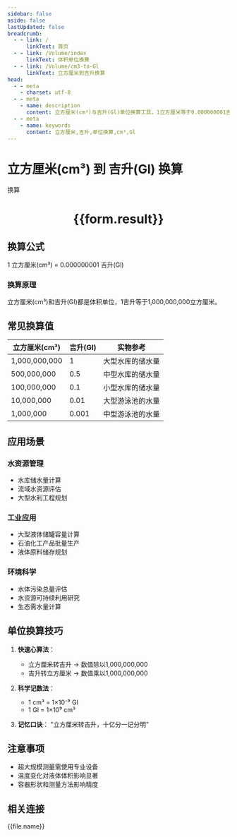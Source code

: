 ```yaml
---
sidebar: false
aside: false
lastUpdated: false
breadcrumb:
  - - link: /
      linkText: 首页
  - - link: /Volume/index
      linkText: 体积单位换算
  - - link: /Volume/cm3-to-Gl
      linkText: 立方厘米到吉升换算
head:
  - - meta
    - charset: utf-8
  - - meta
    - name: description
      content: 立方厘米(cm³)与吉升(Gl)单位换算工具，1立方厘米等于0.000000001吉升。
  - - meta
    - name: keywords
      content: 立方厘米,吉升,单位换算,cm³,Gl
---
```


# 立方厘米(cm³) 到 吉升(Gl) 换算

<script setup>
import { onMounted, reactive, inject ,ref  } from 'vue'
import { NButton,NForm ,NFormItem,NInput,NInputNumber,NSelect,NCard,useMessage ,NGrid ,NGi } from 'naive-ui'
import { defineClientComponent } from 'vitepress'
import { Volume } from '../../files';

const convert = inject('convert')
const formRef = ref(null);
const rules = {
  number:{
    required: true,
    type: 'number',
    trigger: "blur"
  }
}
const form = reactive({
  number:null,
  result:'',
  title:'立方厘米(cm³)到吉升(Gl)换算'
})

const convertHandler = (e) => {
  e.preventDefault();
  formRef.value?.validate((errors)=>{
    if (!errors) {
      form.result = `${form.number} cm³ = ${convert(form.number).from('cm3').to('Gl')} Gl`
    }
  })
}
</script>

<n-form size="large" :model="form" ref='formRef' :rules="rules">
  <n-form-item label="数值" path="number">
    <n-input-number size="large" style="width:100%" :min="0" v-model:value="form.number" placeholder="请输入立方厘米数值" />
  </n-form-item>
  <n-form-item>
    <n-button type="info" style="width:100%" @click="convertHandler">换算</n-button>
  </n-form-item>
</n-form>
<n-card embedded :bordered="false" hoverable>
  <div style="text-align:center">
    <h1>{{form.result}}</h1>
  </div>
</n-card>

## 换算公式
1 立方厘米(cm³) = 0.000000001 吉升(Gl)

### 换算原理
立方厘米(cm³)和吉升(Gl)都是体积单位，1吉升等于1,000,000,000立方厘米。

## 常见换算值
| 立方厘米(cm³) | 吉升(Gl) | 实物参考                 |
|--------------|----------|--------------------------|
| 1,000,000,000 | 1        | 大型水库的储水量          |
| 500,000,000  | 0.5      | 中型水库的储水量          |
| 100,000,000  | 0.1      | 小型水库的储水量         |
| 10,000,000   | 0.01     | 大型游泳池的水量         |
| 1,000,000    | 0.001    | 中型游泳池的水量         |

## 应用场景
### 水资源管理
- 水库储水量计算
- 流域水资源评估
- 大型水利工程规划

### 工业应用
- 大型液体储罐容量计算
- 石油化工产品批量生产
- 液体原料储存规划

### 环境科学
- 水体污染总量评估
- 水资源可持续利用研究
- 生态需水量计算

## 单位换算技巧
1. **快速心算法**：
   - 立方厘米转吉升 → 数值除以1,000,000,000
   - 吉升转立方厘米 → 数值乘以1,000,000,000

2. **科学记数法**：
   - 1 cm³ = 1×10⁻⁹ Gl
   - 1 Gl = 1×10⁹ cm³

3. **记忆口诀**：
   "立方厘米转吉升，十亿分一记分明"

## 注意事项
- 超大规模测量需使用专业设备
- 温度变化对液体体积影响显著
- 容器形状和测量方法影响精度

## 相关连接
<n-grid x-gap="12" :cols="2">
  <n-gi v-for="(file, index) in Volume" :key="index">
    <n-button
      text
      tag="a"
      :href="file.path"
      type="info"
    >
      {{file.name}}
    </n-button>
  </n-gi>
</n-grid>